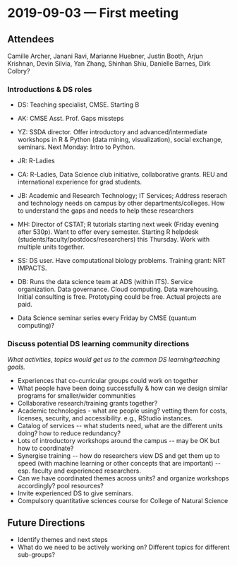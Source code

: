 # 2019-09-03 — First meeting

## Attendees
Camille Archer, Janani Ravi, Marianne Huebner, Justin Booth, Arjun Krishnan, Devin Silvia, Yan Zhang, Shinhan Shiu, Danielle Barnes, Dirk Colbry?

### Introductions & DS roles
- DS: Teaching specialist, CMSE. Starting B
- AK: CMSE Asst. Prof. Gaps missteps
- YZ: SSDA director. Offer introductory and advanced/intermediate workshops in R & Python (data mining, visualization), social exchange, seminars. Next Monday: Intro to Python.
- JR: R-Ladies
- CA: R-Ladies, Data Science club initiative, collaborative grants. REU and international experience for grad students.
- JB: Academic and Research Technology; IT Services; Address reserach and technology needs on campus by other departments/colleges. How to understand the gaps and needs to help these researchers
- MH: Director of CSTAT; R tutorials starting next week (Friday evening after 530p). Want to offer every semester. Starting R helpdesk (students/faculty/postdocs/researchers) this Thursday. Work with multiple units together.
- SS: DS user. Have computational biology problems. Training grant: NRT IMPACTS.
- DB: Runs the data science team at ADS (within ITS). Service organization. Data governance. Cloud computing. Data warehousing. Initial consulting is free. Prototyping could be free. Actual projects are paid.

- Data Science seminar series every Friday by CMSE (quantum computing)?

### Discuss potential DS learning community directions
_What activities, topics would get us to the common DS learning/teaching goals._
- Experiences that co-curricular groups could work on together
- What people have been doing successfully & how can we design similar programs for smaller/wider communities
- Collaborative research/training grants together?
- Academic technologies - what are people using? vetting them for costs, licenses, security, and accessibility. e.g., RStudio instances.
- Catalog of services -- what students need, what are the different units doing? how to reduce redundancy?
- Lots of introductory workshops around the campus -- may be OK but how to coordinate?
- Synergise training -- how do researchers view DS and get them up to speed (with machine learning or other concepts that are important) -- esp. faculty and experienced researchers.
- Can we have coordinated themes across units? and organize workshops accordingly? pool resources?
- Invite experienced DS to give seminars.
- Compulsory quantitative sciences course for College of Natural Science

## Future Directions
- Identify themes and next steps
- What do we need to be actively working on? Different topics for different sub-groups?
